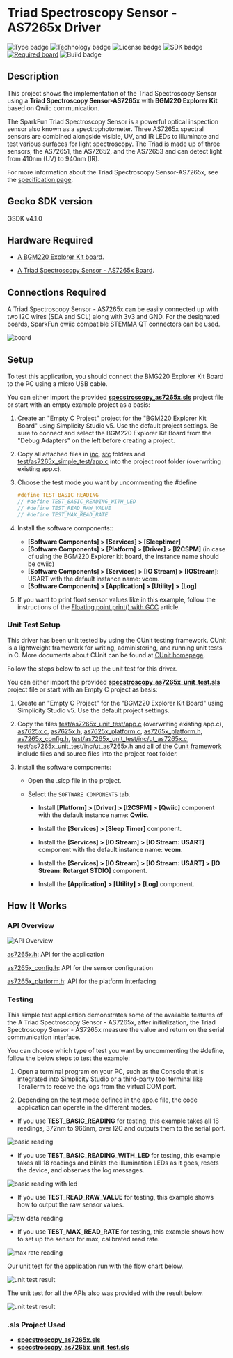 # Triad Spectroscopy Sensor - AS7265x Driver #

![Type badge](https://img.shields.io/badge/dynamic/json?url=https://raw.githubusercontent.com/SiliconLabs/application_examples_ci/master/hardware_drivers/spectroscopy_as7265x_common.json&label=Type&query=type&color=green)
![Technology badge](https://img.shields.io/badge/dynamic/json?url=https://raw.githubusercontent.com/SiliconLabs/application_examples_ci/master/hardware_drivers/spectroscopy_as7265x_common.json&label=Technology&query=technology&color=green)
![License badge](https://img.shields.io/badge/dynamic/json?url=https://raw.githubusercontent.com/SiliconLabs/application_examples_ci/master/hardware_drivers/spectroscopy_as7265x_common.json&label=License&query=license&color=green)
![SDK badge](https://img.shields.io/badge/dynamic/json?url=https://raw.githubusercontent.com/SiliconLabs/application_examples_ci/master/hardware_drivers/spectroscopy_as7265x_common.json&label=SDK&query=sdk&color=green)
[![Required board](https://img.shields.io/badge/Sparkfun-Triad%20Spectroscopy%20Sensor-green)](https://www.sparkfun.com/products/15050)
![Build badge](https://img.shields.io/endpoint?url=https://raw.githubusercontent.com/SiliconLabs/application_examples_ci/master/hardware_drivers/spectroscopy_as7265x_build_status.json)

## Description ##

This project shows the implementation of the Triad Spectroscopy Sensor using a **Triad Spectroscopy Sensor-AS7265x** with **BGM220 Explorer Kit** based on Qwiic communication.

The SparkFun Triad Spectroscopy Sensor is a powerful optical inspection sensor also known as a spectrophotometer. Three AS7265x spectral sensors are combined alongside visible, UV, and IR LEDs to illuminate and test various surfaces for light spectroscopy. The Triad is made up of three sensors; the AS72651, the AS72652, and the AS72653 and can detect light from 410nm (UV) to 940nm (IR).

For more information about the Triad Spectroscopy Sensor-AS7265x, see the [specification page](https://cdn.sparkfun.com/assets/c/2/9/0/a/AS7265x_Datasheet.pdf).

## Gecko SDK version ##

GSDK v4.1.0

## Hardware Required ##

- [A BGM220 Explorer Kit board](https://www.silabs.com/development-tools/wireless/bluetooth/bgm220-explorer-kit).

- [A Triad Spectroscopy Sensor - AS7265x Board](https://www.sparkfun.com/products/15050).

## Connections Required ##

A Triad Spectroscopy Sensor - AS7265x can be easily connected up with two I2C wires (SDA and SCL) along with 3v3 and GND. For the designated boards, SparkFun qwiic compatible STEMMA QT connectors can be used.

![board](docs/img/connection.png "BGM220 Explorer Kit Board and Triad Spectroscopy Sensor - AS7265x Board")

## Setup ##

To test this application, you should connect the BMG220 Explorer Kit Board to the PC using a micro USB cable.

You can either import the provided [**specstroscopy_as7265x.sls**](SimplicityStudio/spectroscopy_as7265x.sls) project file or start with an empty example project as a basis:

1. Create an "Empty C Project" project for the "BGM220 Explorer Kit Board" using Simplicity Studio v5. Use the default project settings. Be sure to connect and select the BGM220 Explorer Kit Board from the "Debug Adapters" on the left before creating a project.

2. Copy all attached files in [inc](inc), [src](src) folders and [test/as7265x_simple_test/app.c](test/as7265x_simple_test/app.c) into the project root folder (overwriting existing app.c).

3. Choose the test mode you want by uncommenting the #define

   ```c
   #define TEST_BASIC_READING
   // #define TEST_BASIC_READING_WITH_LED
   // #define TEST_READ_RAW_VALUE
   // #define TEST_MAX_READ_RATE
   ```

4. Install the software components::
   - **[Software Components] > [Services] > [Sleeptimer]**
   - **[Software Components] > [Platform] > [Driver] > [I2CSPM]** (in case of using the BGM220 Explorer kit board, the instance name should be qwiic)
   - **[Software Components] > [Services] > [IO Stream] > [IOStream]**: USART with the default instance name: vcom.
   - **[Software Components] > [Application] > [Utility] > [Log]**

5. If you want to print float sensor values like in this example, follow the instructions of the [Floating point print() with GCC](https://www.silabs.com/community/mcu/32-bit/knowledge-base.entry.html/2014/11/19/floating_point_print-7R9j) article.

### Unit Test Setup ###

This driver has been unit tested by using the CUnit testing framework. CUnit is a lightweight framework for writing, administering, and running unit tests in C. More documents about CUnit can be found at [CUnit homepage](http://cunit.sourceforge.net/).

Follow the steps below to set up the unit test for this driver.

You can either import the provided [**specstroscopy_as7265x_unit_test.sls**](SimplicityStudio/specstroscopy_as7265x_unit_test.sls) project file or start with an Empty C project as basis:

1. Create an "Empty C Project" for the "BGM220 Explorer Kit Board" using Simplicity Studio v5. Use the default project settings.

2. Copy the files [test/as7265x_unit_test/app.c](test/as7265x_unit_test/app.c) (overwriting existing app.c), [as7625x.c](src/as7265x.c), [as7625x.h](inc/as7265x.h), [as7625x_platform.c](src/as7265x_platform.c), [as7265x_platform.h](inc/as7265x_platform.h), [as7265x_config.h](inc/as7265x_config.h), [test/as7265x_unit_test/inc/ut_as7265x.c](test/as7265x_unit_test/src/ut_as7265x.c), [test/as7265x_unit_test/inc/ut_as7265x.h](test/as7265x_unit_test/inc/ut_as7265x.h) and all of the [Cunit framework](test/as7265x_unit_test/cunit_framework) include files and source files into the project root folder.

3. Install the software components:

   - Open the .slcp file in the project.

   - Select the `SOFTWARE COMPONENTS` tab.

      - Install **[Platform] > [Driver] > [I2CSPM] > [Qwiic]** component with the default instance name: **Qwiic**.

      - Install the **[Services] > [Sleep Timer]** component.

      - Install the **[Services] > [IO Stream] > [IO Stream: USART]** component with the default instance name: **vcom**.

      - Install the **[Services] > [IO Stream] > [IO Stream: USART] > [IO Stream: Retarget STDIO]** component.

      - Install the **[Application] > [Utility] > [Log]** component.

## How It Works ##

### API Overview ###

![API Overview](docs/img/api.png "API Overview")

[as7265x.h](inc/as7265x.h): API for the application

[as7265x_config.h](inc/as7265x_config.h): API for the sensor configuration

[as7265x_platform.h](inc/as7265x_platform.h): API for the platform interfacing

### Testing ###

This simple test application demonstrates some of the available features of the A Triad Spectroscopy Sensor - AS7265x, after initialization, the Triad Spectroscopy Sensor - AS7265x measure the value and return on the serial communication interface.

You can choose which type of test you want by uncommenting the #define, follow the below steps to test the example:

1. Open a terminal program on your PC, such as the Console that is integrated into Simplicity Studio or a third-party tool terminal like TeraTerm to receive the logs from the virtual COM port.

2. Depending on the test mode defined in the app.c file, the code application can operate in the different modes.

- If you use **TEST_BASIC_READING** for testing, this example takes all 18 readings, 372nm to 966nm, over I2C and outputs them to the serial port.

![basic reading](docs/img/basic_reading.png "Basic Reading Result")

- If you use **TEST_BASIC_READING_WITH_LED** for testing, this example takes all 18 readings and blinks the illumination LEDs as it goes, resets the device, and observes the log messages.

![basic reading with led](docs/img/basic_reading_with_led.png "Basic Reading With LED Result")

- If you use **TEST_READ_RAW_VALUE** for testing, this example shows how to output the raw sensor values.

![raw data reading](docs/img/raw_data_reading.png "Raw Data Reading Result")

- If you use **TEST_MAX_READ_RATE** for testing, this example shows how to set up the sensor for max, calibrated read rate.

![max rate reading](docs/img/max_data_rate_reading.png "Max Data Rate Reading Result")

Our unit test for the application run with the flow chart below.

![unit test result](docs/img/simpletest_flowchart.png "unit test result")

The unit test for all the APIs also was provided with the result below.

![unit test result](docs/img/unit_test_result.jpg "Unit Test Result run with completely passed test")

### .sls Project Used ###

- [**specstroscopy_as7265x.sls**](SimplicityStudio/specstroscopy_as7265x.sls)
- [**specstroscopy_as7265x_unit_test.sls**](SimplicityStudio/specstroscopy_as7265x_unit_test.sls)
